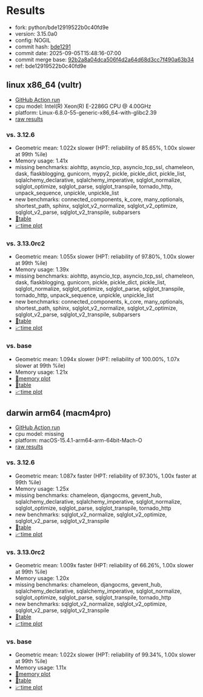 # Results

- fork: python/bde12919522b0c40fd9e
- version: 3.15.0a0
- config: NOGIL
- commit hash: [bde1291](https://github.com/python/cpython/commit/bde1291)
- commit date: 2025-09-05T15:48:16-07:00
- commit merge base: [92b2a8a04dca506f4d2a64d68d3cc7f490a63b34](https://github.com/python/cpython/commit/92b2a8a04dca506f4d2a64d68d3cc7f490a63b34)
- ref: bde12919522b0c40fd9e

## linux x86_64 (vultr)

- [GitHub Action run](https://github.com/facebookexperimental/free-threading-benchmarking/actions/runs/17507375969)
- cpu model: Intel(R) Xeon(R) E-2286G CPU @ 4.00GHz
- platform: Linux-6.8.0-55-generic-x86_64-with-glibc2.39
- [raw results](bm-20250905-vultr-x86_64-python-bde12919522b0c40fd9e-3.15.0a0-bde1291.json)

### vs. 3.12.6

- Geometric mean: 1.022x slower (HPT: reliability of 85.65%, 1.00x slower at 99th %ile)
- Memory usage: 1.41x
- missing benchmarks: aiohttp, asyncio_tcp, asyncio_tcp_ssl, chameleon, dask, flaskblogging, gunicorn, mypy2, pickle, pickle_dict, pickle_list, sqlalchemy_declarative, sqlalchemy_imperative, sqlglot_normalize, sqlglot_optimize, sqlglot_parse, sqlglot_transpile, tornado_http, unpack_sequence, unpickle, unpickle_list
- new benchmarks: connected_components, k_core, many_optionals, shortest_path, sphinx, sqlglot_v2_normalize, sqlglot_v2_optimize, sqlglot_v2_parse, sqlglot_v2_transpile, subparsers
- [📄table](bm-20250905-vultr-x86_64-python-bde12919522b0c40fd9e-3.15.0a0-bde1291-vs-3.12.6.md)
- [📈time plot](bm-20250905-vultr-x86_64-python-bde12919522b0c40fd9e-3.15.0a0-bde1291-vs-3.12.6.svg)

### vs. 3.13.0rc2

- Geometric mean: 1.055x slower (HPT: reliability of 97.80%, 1.00x slower at 99th %ile)
- Memory usage: 1.39x
- missing benchmarks: aiohttp, asyncio_tcp, asyncio_tcp_ssl, chameleon, dask, flaskblogging, gunicorn, pickle, pickle_dict, pickle_list, sqlglot_normalize, sqlglot_optimize, sqlglot_parse, sqlglot_transpile, tornado_http, unpack_sequence, unpickle, unpickle_list
- new benchmarks: connected_components, k_core, many_optionals, shortest_path, sphinx, sqlglot_v2_normalize, sqlglot_v2_optimize, sqlglot_v2_parse, sqlglot_v2_transpile, subparsers
- [📄table](bm-20250905-vultr-x86_64-python-bde12919522b0c40fd9e-3.15.0a0-bde1291-vs-3.13.0rc2.md)
- [📈time plot](bm-20250905-vultr-x86_64-python-bde12919522b0c40fd9e-3.15.0a0-bde1291-vs-3.13.0rc2.svg)

### vs. base

- Geometric mean: 1.094x slower (HPT: reliability of 100.00%, 1.07x slower at 99th %ile)
- Memory usage: 1.21x
- [🧠memory plot](bm-20250905-vultr-x86_64-python-bde12919522b0c40fd9e-3.15.0a0-bde1291-vs-base-mem.svg)
- [📄table](bm-20250905-vultr-x86_64-python-bde12919522b0c40fd9e-3.15.0a0-bde1291-vs-base.md)
- [📈time plot](bm-20250905-vultr-x86_64-python-bde12919522b0c40fd9e-3.15.0a0-bde1291-vs-base.svg)

## darwin arm64 (macm4pro)

- [GitHub Action run](https://github.com/facebookexperimental/free-threading-benchmarking/actions/runs/17507375969)
- cpu model: missing
- platform: macOS-15.4.1-arm64-arm-64bit-Mach-O
- [raw results](bm-20250905-macm4pro-arm64-python-bde12919522b0c40fd9e-3.15.0a0-bde1291.json)

### vs. 3.12.6

- Geometric mean: 1.087x faster (HPT: reliability of 97.30%, 1.00x faster at 99th %ile)
- Memory usage: 1.25x
- missing benchmarks: chameleon, djangocms, gevent_hub, sqlalchemy_declarative, sqlalchemy_imperative, sqlglot_normalize, sqlglot_optimize, sqlglot_parse, sqlglot_transpile, tornado_http
- new benchmarks: sqlglot_v2_normalize, sqlglot_v2_optimize, sqlglot_v2_parse, sqlglot_v2_transpile
- [📄table](bm-20250905-macm4pro-arm64-python-bde12919522b0c40fd9e-3.15.0a0-bde1291-vs-3.12.6.md)
- [📈time plot](bm-20250905-macm4pro-arm64-python-bde12919522b0c40fd9e-3.15.0a0-bde1291-vs-3.12.6.svg)

### vs. 3.13.0rc2

- Geometric mean: 1.009x faster (HPT: reliability of 66.26%, 1.00x slower at 99th %ile)
- Memory usage: 1.20x
- missing benchmarks: chameleon, djangocms, gevent_hub, sqlalchemy_declarative, sqlalchemy_imperative, sqlglot_normalize, sqlglot_optimize, sqlglot_parse, sqlglot_transpile, tornado_http
- new benchmarks: sqlglot_v2_normalize, sqlglot_v2_optimize, sqlglot_v2_parse, sqlglot_v2_transpile
- [📄table](bm-20250905-macm4pro-arm64-python-bde12919522b0c40fd9e-3.15.0a0-bde1291-vs-3.13.0rc2.md)
- [📈time plot](bm-20250905-macm4pro-arm64-python-bde12919522b0c40fd9e-3.15.0a0-bde1291-vs-3.13.0rc2.svg)

### vs. base

- Geometric mean: 1.022x slower (HPT: reliability of 99.34%, 1.00x slower at 99th %ile)
- Memory usage: 1.11x
- [🧠memory plot](bm-20250905-macm4pro-arm64-python-bde12919522b0c40fd9e-3.15.0a0-bde1291-vs-base-mem.svg)
- [📄table](bm-20250905-macm4pro-arm64-python-bde12919522b0c40fd9e-3.15.0a0-bde1291-vs-base.md)
- [📈time plot](bm-20250905-macm4pro-arm64-python-bde12919522b0c40fd9e-3.15.0a0-bde1291-vs-base.svg)

